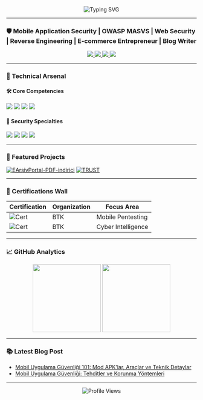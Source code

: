 <div align="center">
  <img src="https://readme-typing-svg.demolab.com?font=Fira+Code&weight=600&size=26&duration=4000&pause=1000&color=38BDD6&center=true&vCenter=true&width=435&lines=Hi+%F0%9F%91%8B%2C+I'm+G%C3%BCven+Ada;Cyber+Security+Researcher;Pentration+Tester;Mobile+App+Security+Expert" alt="Typing SVG" />
</div>

---

### 🛡️ Mobile Application Security | OWASP MASVS | Web Security | Reverse Engineering | E-commerce Entrepreneur | Blog Writer

<div align="center">
  <a href="https://www.linkedin.com/in/guvenada/">
    <img src="https://img.shields.io/badge/LinkedIn-0A66C2?style=for-the-badge&logo=linkedin&logoColor=white" />
  </a>
  <a href="https://guvenada.medium.com/">
    <img src="https://img.shields.io/badge/Medium-000000?style=for-the-badge&logo=medium&logoColor=white" />
  </a>
  <a href="mailto:adaguven@protonmail.com">
    <img src="https://img.shields.io/badge/ProtonMail-8B89CC?style=for-the-badge&logo=protonmail&logoColor=white" />
  </a>
  <a href="https://steamcommunity.com/id/BlaQ_Q/">
    <img src="https://img.shields.io/badge/steam-%23000000.svg?style=for-the-badge&logo=steam&logoColor=white" />
  </a>
</div>

---

### 🔧 Technical Arsenal

#### 🛠️ Core Competencies
![](https://img.shields.io/badge/Python-3776AB?style=for-the-badge&logo=python&logoColor=white)
![](https://img.shields.io/badge/C-A8B9CC?style=for-the-badge&logo=c&logoColor=black)
![](https://img.shields.io/badge/Reverse_Engineering-FF6F00?style=for-the-badge&logo=radar&logoColor=white)
![](https://img.shields.io/badge/Penetration_Testing-FF0000?style=for-the-badge&logo=target&logoColor=white)

#### 🔐 Security Specialties
![](https://img.shields.io/badge/Mobile_Security-4285F4?style=for-the-badge&logo=android&logoColor=white)
![](https://img.shields.io/badge/OWASP-000000?style=for-the-badge&logo=owasp&logoColor=white)
![](https://img.shields.io/badge/CTF-FFD700?style=for-the-badge&logo=chess.com&logoColor=black)
![](https://img.shields.io/badge/Forensics-4B0082?style=for-the-badge&logo=micropython&logoColor=white)

---

### 🚀 Featured Projects

[![EArsivPortal-PDF-indirici](https://github-readme-stats.vercel.app/api/pin/?username=guvenada&repo=EArsivPortal-PDF-indirici&theme=radical)](https://github.com/guvenada/EArsivPortal-PDF-indirici)
[![TRUST](https://github-readme-stats.vercel.app/api/pin/?username=guvenada&repo=TRUST&theme=radical)](https://github.com/guvenada/TRUST)

---

### 📜 Certifications Wall

| Certification | Organization | Focus Area |
|---------------|--------------|------------|
| ![Cert](https://img.shields.io/badge/Mobile_Security-BTK-blue) | BTK | Mobile Pentesting |
| ![Cert](https://img.shields.io/badge/Threat_Hunting-BTK-green) | BTK | Cyber Intelligence |

---

### 📈 GitHub Analytics

<div align="center">
  <img height="180em" src="https://github-readme-stats.vercel.app/api?username=guvenada&show_icons=true&theme=radical" />
  <img height="180em" src="https://github-readme-streak-stats.herokuapp.com/?user=guvenada&theme=radical" />
</div>

---

### 📚 Latest Blog Post
<!-- blog baslangic -->
- [Mobil Uygulama Güvenliği 101: Mod APK’lar, Araçlar ve Teknik Detaylar](https://guvenada.medium.com/mobil-uygulama-güvenliği-101-mod-apklar-araçlar-ve-teknik-detaylar-41e2357026c6)
- [Mobil Uygulama Güvenliği: Tehditler ve Korunma Yöntemleri](https://guvenada.medium.com/mobil-uygulama-güvenliği-tehditler-ve-korunma-yöntemleri-243f3f3bf0d9)
<!-- blog bitis -->

---

<div align="center">
  <img src="https://komarev.com/ghpvc/?username=guvenada&style=flat-square&color=blue" alt="Profile Views"/>
</div>
